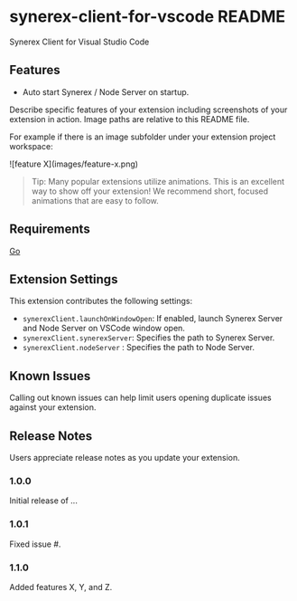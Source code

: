 # synerex-client-for-vscode README

Synerex Client for Visual Studio Code


## Features

- Auto start Synerex / Node Server on startup.

Describe specific features of your extension including screenshots of your extension in action. Image paths are relative to this README file.

For example if there is an image subfolder under your extension project workspace:

\!\[feature X\]\(images/feature-x.png\)

> Tip: Many popular extensions utilize animations. This is an excellent way to show off your extension! We recommend short, focused animations that are easy to follow.


## Requirements

[Go](https://golang.org/)


## Extension Settings

This extension contributes the following settings:

* `synerexClient.launchOnWindowOpen`: If enabled, launch Synerex Server and Node Server on VSCode window open.
* `synerexClient.synerexServer`: Specifies the path to Synerex Server.
* `synerexClient.nodeServer` : Specifies the path to Node Server.


## Known Issues

Calling out known issues can help limit users opening duplicate issues against your extension.


## Release Notes

Users appreciate release notes as you update your extension.

### 1.0.0

Initial release of ...

### 1.0.1

Fixed issue #.

### 1.1.0

Added features X, Y, and Z.

